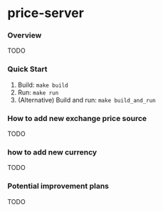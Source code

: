 # price-server
### Overview
TODO

### Quick Start
1. Build: `make build`
2. Run: `make run`
3. (Alternative) Build and run: `make build_and_run`

### How to add new exchange price source
TODO
### how to add new currency
TODO

### Potential improvement plans
TODO